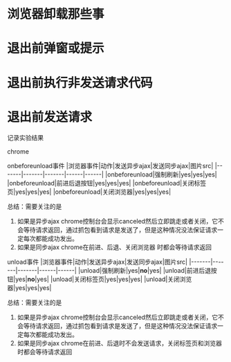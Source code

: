 # 浏览器卸载那些事

# 退出前弹窗或提示

# 退出前执行非发送请求代码

# 退出前发送请求

记录实验结果

chrome

onbeforeunload事件
|浏览器事件|动作|发送异步ajax|发送同步ajax|图片src|
|-------|-------|-------|------|------|
|onbeforeunload|强制刷新|yes|yes|yes|
|onbeforeunload|前进后退按钮|yes|yes|yes|
|onbeforeunload|关闭标签页|yes|yes|yes|
|onbeforeunload|关闭浏览器|yes|yes|yes|

总结：需要关注的是
1. 如果是异步ajax chrome控制台会显示canceled然后立即跳走或者关闭，它不会等待请求返回，通过抓包看到请求是发送了，但是这种情况没法保证请求一定每次都能成功发出。
2. 如果是同步ajax chrome在前进、后退、关闭浏览器 时都会等待请求返回


unload事件
|浏览器事件|动作|发送异步ajax|发送同步ajax|图片src|
|-------|-------|-------|------|------|
|unload|强制刷新|yes|**no**|yes|
|unload|前进后退按钮|yes|**no**|yes|
|unload|关闭标签页|yes|yes|yes|
|unload|关闭浏览器|yes|yes|yes|

总结：需要关注的是
1. 如果是异步ajax chrome控制台会显示canceled然后立即跳走或者关闭，它不会等待请求返回，通过抓包看到请求是发送了，但是这种情况没法保证请求一定每次都能成功发出。
2. 如果是同步ajax chrome在前进、后退时不会发送请求，关闭标签页和浏览器 时都会等待请求返回
